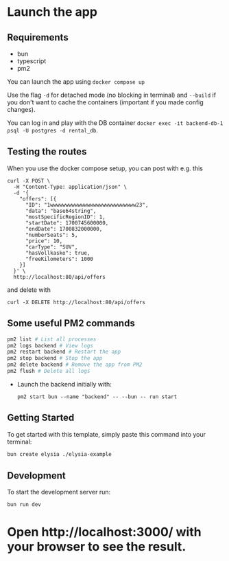 # Launch the app

## Requirements

- bun
- typescript
- pm2

You can launch the app using
`docker compose up`

Use the flag `-d` for detached mode (no blocking in terminal) and `--build` if you don't want to cache the containers (important if you made config changes).

You can log in and play with the DB container
`docker exec -it backend-db-1 psql -U postgres -d rental_db`.

## Testing the routes 
When you use the docker compose setup, you can post with e.g. this
```
curl -X POST \
  -H "Content-Type: application/json" \
  -d '{
    "offers": [{
      "ID": "1wwwwwwwwwwwwwwwwwwwwwwwwwwww23",
      "data": "base64string",
      "mostSpecificRegionID": 1,
      "startDate": 1700745600000,
      "endDate": 1700832000000,
      "numberSeats": 5,
      "price": 10,
      "carType": "SUV",
      "hasVollkasko": true,
      "freeKilometers": 1000
    }]
  }' \
  http://localhost:80/api/offers
```
and delete with 

```
curl -X DELETE http://localhost:80/api/offers
```
## Some useful PM2 commands

```bash
pm2 list # List all processes
pm2 logs backend # View logs
pm2 restart backend # Restart the app
pm2 stop backend # Stop the app
pm2 delete backend # Remove the app from PM2
pm2 flush # Delete all logs
```

- Launch the backend initially with:
  ```
  pm2 start bun --name "backend" -- --bun -- run start
  ```

## Getting Started

To get started with this template, simply paste this command into your terminal:

```bash
bun create elysia ./elysia-example
```

## Development

To start the development server run:

```bash
bun run dev
```

# Open http://localhost:3000/ with your browser to see the result.

